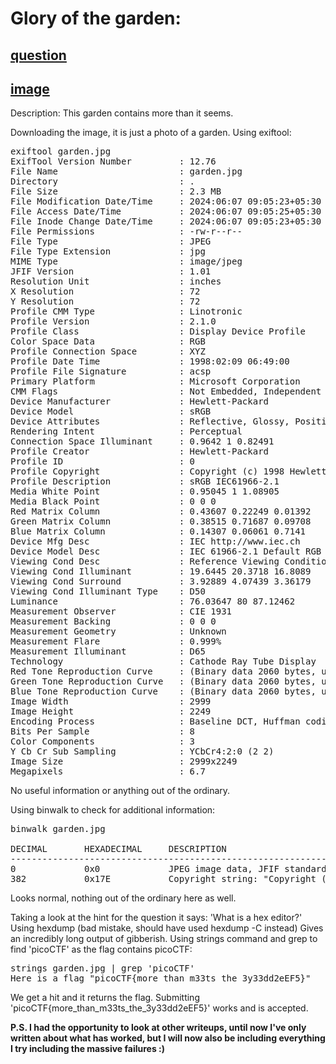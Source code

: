 # Glory of the garden:
## [question](https://play.picoctf.org/practice/challenge/44?category=4&page=1)
## [image](https://jupiter.challenges.picoctf.org/static/4153422e18d40363e7ffc7e15a108683/garden.jpg)

Description: This garden contains more than it seems.

Downloading the image, it is just a photo of a garden.
Using exiftool:

<pre>
exiftool garden.jpg
ExifTool Version Number         : 12.76
File Name                       : garden.jpg
Directory                       : .
File Size                       : 2.3 MB
File Modification Date/Time     : 2024:06:07 09:05:23+05:30
File Access Date/Time           : 2024:06:07 09:05:25+05:30
File Inode Change Date/Time     : 2024:06:07 09:05:23+05:30
File Permissions                : -rw-r--r--
File Type                       : JPEG
File Type Extension             : jpg
MIME Type                       : image/jpeg
JFIF Version                    : 1.01
Resolution Unit                 : inches
X Resolution                    : 72
Y Resolution                    : 72
Profile CMM Type                : Linotronic
Profile Version                 : 2.1.0
Profile Class                   : Display Device Profile
Color Space Data                : RGB
Profile Connection Space        : XYZ
Profile Date Time               : 1998:02:09 06:49:00
Profile File Signature          : acsp
Primary Platform                : Microsoft Corporation
CMM Flags                       : Not Embedded, Independent
Device Manufacturer             : Hewlett-Packard
Device Model                    : sRGB
Device Attributes               : Reflective, Glossy, Positive, Color
Rendering Intent                : Perceptual
Connection Space Illuminant     : 0.9642 1 0.82491
Profile Creator                 : Hewlett-Packard
Profile ID                      : 0
Profile Copyright               : Copyright (c) 1998 Hewlett-Packard Company
Profile Description             : sRGB IEC61966-2.1
Media White Point               : 0.95045 1 1.08905
Media Black Point               : 0 0 0
Red Matrix Column               : 0.43607 0.22249 0.01392
Green Matrix Column             : 0.38515 0.71687 0.09708
Blue Matrix Column              : 0.14307 0.06061 0.7141
Device Mfg Desc                 : IEC http://www.iec.ch
Device Model Desc               : IEC 61966-2.1 Default RGB colour space - sRGB
Viewing Cond Desc               : Reference Viewing Condition in IEC61966-2.1
Viewing Cond Illuminant         : 19.6445 20.3718 16.8089
Viewing Cond Surround           : 3.92889 4.07439 3.36179
Viewing Cond Illuminant Type    : D50
Luminance                       : 76.03647 80 87.12462
Measurement Observer            : CIE 1931
Measurement Backing             : 0 0 0
Measurement Geometry            : Unknown
Measurement Flare               : 0.999%
Measurement Illuminant          : D65
Technology                      : Cathode Ray Tube Display
Red Tone Reproduction Curve     : (Binary data 2060 bytes, use -b option to extract)
Green Tone Reproduction Curve   : (Binary data 2060 bytes, use -b option to extract)
Blue Tone Reproduction Curve    : (Binary data 2060 bytes, use -b option to extract)
Image Width                     : 2999
Image Height                    : 2249
Encoding Process                : Baseline DCT, Huffman coding
Bits Per Sample                 : 8
Color Components                : 3
Y Cb Cr Sub Sampling            : YCbCr4:2:0 (2 2)
Image Size                      : 2999x2249
Megapixels                      : 6.7
</pre>

No useful information or anything out of the ordinary.

Using binwalk to check for additional information:

<pre>
binwalk garden.jpg

DECIMAL       HEXADECIMAL     DESCRIPTION
--------------------------------------------------------------------------------
0             0x0             JPEG image data, JFIF standard 1.01
382           0x17E           Copyright string: "Copyright (c) 1998 Hewlett-Packard Company"
</pre>

Looks normal, nothing out of the ordinary here as well.

Taking a look at the hint for the question it says: 'What is a hex editor?'
Using hexdump (bad mistake, should have used hexdump -C instead)
Gives an incredibly long output of gibberish.
Using strings command and grep to find 'picoCTF' as the flag contains picoCTF:

<pre>
strings garden.jpg | grep 'picoCTF'
Here is a flag "picoCTF{more_than_m33ts_the_3y33dd2eEF5}"
</pre>

We get a hit and it returns the flag.
Submitting 'picoCTF{more_than_m33ts_the_3y33dd2eEF5}' works and is accepted.

**P.S. I had the opportunity to look at other writeups, until now I've only written about what has worked, but I will now also be including everything I try including the massive failures :)**
